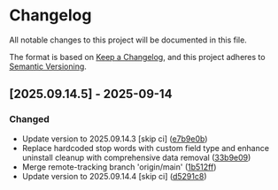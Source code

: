 # Changelog

All notable changes to this project will be documented in this file.

The format is based on [Keep a Changelog](https://keepachangelog.com/en/1.0.0/),
and this project adheres to [Semantic Versioning](https://semver.org/spec/v2.0.0.html).

## [2025.09.14.5] - 2025-09-14

### Changed

* Update version to 2025.09.14.3 [skip ci] ([e7b9e0b](https://github.com/N6REJ/bears_aichatbot/commit/e7b9e0b))
* Replace hardcoded stop words with custom field type and enhance uninstall cleanup with comprehensive data removal ([33b9e09](https://github.com/N6REJ/bears_aichatbot/commit/33b9e09))
* Merge remote-tracking branch 'origin/main' ([1b512ff](https://github.com/N6REJ/bears_aichatbot/commit/1b512ff))
* Update version to 2025.09.14.4 [skip ci] ([d5291c8](https://github.com/N6REJ/bears_aichatbot/commit/d5291c8))

